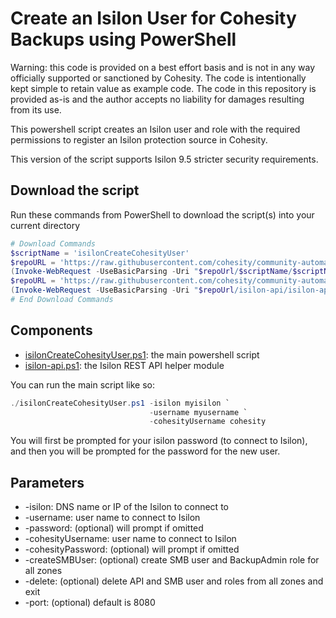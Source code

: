 # Create an Isilon User for Cohesity Backups using PowerShell

Warning: this code is provided on a best effort basis and is not in any way officially supported or sanctioned by Cohesity. The code is intentionally kept simple to retain value as example code. The code in this repository is provided as-is and the author accepts no liability for damages resulting from its use.

This powershell script creates an Isilon user and role with the required permissions to register an Isilon protection source in Cohesity.

This version of the script supports Isilon 9.5 stricter security requirements.

## Download the script

Run these commands from PowerShell to download the script(s) into your current directory

```powershell
# Download Commands
$scriptName = 'isilonCreateCohesityUser'
$repoURL = 'https://raw.githubusercontent.com/cohesity/community-automation-samples/main/powershell'
(Invoke-WebRequest -UseBasicParsing -Uri "$repoUrl/$scriptName/$scriptName.ps1").content | Out-File "$scriptName.ps1"; (Get-Content "$scriptName.ps1") | Set-Content "$scriptName.ps1"
$repoURL = 'https://raw.githubusercontent.com/cohesity/community-automation-samples/main/powershell'
(Invoke-WebRequest -UseBasicParsing -Uri "$repoUrl/isilon-api/isilon-api.ps1").content | Out-File "isilon-api.ps1"; (Get-Content "isilon-api.ps1") | Set-Content "isilon-api.ps1"
# End Download Commands
```

## Components

* [isilonCreateCohesityUser.ps1](https://raw.githubusercontent.com/cohesity/community-automation-samples/main/powershell/isilonCreateCohesityUser/isilonCreateCohesityUser.ps1): the main powershell script
* [isilon-api.ps1](https://raw.githubusercontent.com/cohesity/community-automation-samples/main/powershell/isilon-api/isilon-api.ps1): the Isilon REST API helper module

You can run the main script like so:

```powershell
./isilonCreateCohesityUser.ps1 -isilon myisilon `
                               -username myusername `
                               -cohesityUsername cohesity
```

You will first be prompted for your isilon password (to connect to Isilon), and then you will be prompted for the password for the new user.

## Parameters

* -isilon: DNS name or IP of the Isilon to connect to
* -username: user name to connect to Isilon
* -password: (optional) will prompt if omitted
* -cohesityUsername: user name to connect to Isilon
* -cohesityPassword: (optional) will prompt if omitted
* -createSMBUser: (optional) create SMB user and BackupAdmin role for all zones
* -delete: (optional) delete API and SMB user and roles from all zones and exit
* -port: (optional) default is 8080

